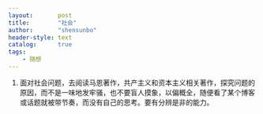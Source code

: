 ```yaml
---
layout:       post
title:        "社会"
author:       "shensunbo"
header-style: text
catalog:      true
tags:
    - 随想
---
```


1. 面对社会问题，去阅读马恩著作，共产主义和资本主义相关著作，探究问题的原因，而不是一味地发牢骚，也不要盲人摸象，以偏概全，随便看了某个博客或话题就被带节奏，而没有自己的思考。要有分辨是非的能力。
